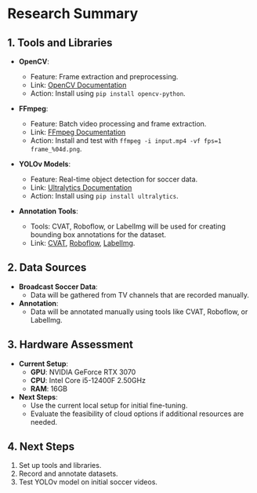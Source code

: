 # Research Summary

## 1. Tools and Libraries
- **OpenCV**:
  - Feature: Frame extraction and preprocessing.
  - Link: [OpenCV Documentation](https://docs.opencv.org/)
  - Action: Install using `pip install opencv-python`.

- **FFmpeg**:
  - Feature: Batch video processing and frame extraction.
  - Link: [FFmpeg Documentation](https://ffmpeg.org/)
  - Action: Install and test with `ffmpeg -i input.mp4 -vf fps=1 frame_%04d.png`.

- **YOLOv Models**:
  - Feature: Real-time object detection for soccer data.
  - Link: [Ultralytics Documentation](https://docs.ultralytics.com/)
  - Action: Install using `pip install ultralytics`.

- **Annotation Tools**:
  - Tools: CVAT, Roboflow, or LabelImg will be used for creating bounding box annotations for the dataset.
  - Link: [CVAT](https://opencv.github.io/cvat/), [Roboflow](https://roboflow.com/), [LabelImg](https://github.com/heartexlabs/labelImg).

## 2. Data Sources
- **Broadcast Soccer Data**:
  - Data will be gathered from TV channels that are recorded manually.
- **Annotation**:
  - Data will be annotated manually using tools like CVAT, Roboflow, or LabelImg.

## 3. Hardware Assessment
- **Current Setup**:
  - **GPU**: NVIDIA GeForce RTX 3070
  - **CPU**: Intel Core i5-12400F 2.50GHz
  - **RAM**: 16GB
- **Next Steps**:
  - Use the current local setup for initial fine-tuning.
  - Evaluate the feasibility of cloud options if additional resources are needed.

## 4. Next Steps
1. Set up tools and libraries.
2. Record and annotate datasets.
3. Test YOLOv model on initial soccer videos.
